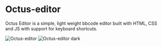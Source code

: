 # Octus-editor
Octus Editor is a simple, light weight bbcode editor built with HTML, CSS and JS with support for keyboard shortcuts.

![Octus-editor](http://i.imgur.com/xdGdPnl.jpg)
![Octus-editor dark](http://i.imgur.com/BwUL3Qf.jpg)